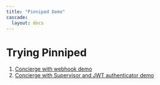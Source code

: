 ```yaml
---
title: "Pinniped Demo"
cascade:
  layout: docs
---
```


# Trying Pinniped
1. [Concierge with webhook demo](/docs/concierge-only-demo)
1. [Concierge with Supervisor and JWT authenticator demo](/docs/concierge-and-supervisor-demo)
